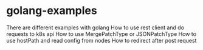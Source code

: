 # golang-examples
There are different examples with golang
How to use rest client and do requests to k8s api
How to use MergePatchType or JSONPatchType
How to use hostPath and read config from nodes
How to redirect after post request 


